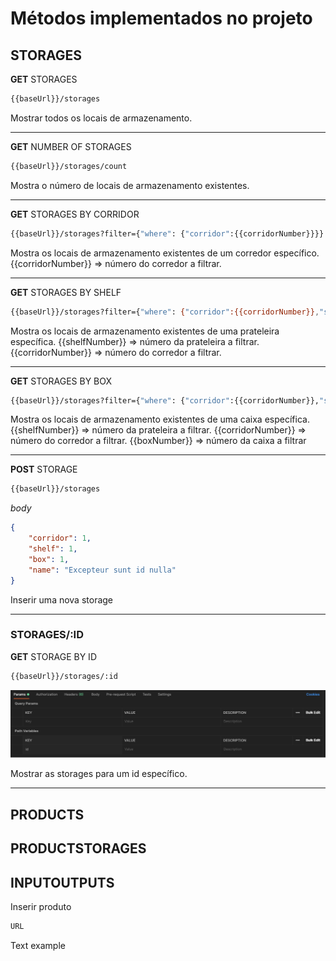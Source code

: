 # Métodos implementados no projeto

## STORAGES

**GET** STORAGES
```bash
{{baseUrl}}/storages
```
Mostrar todos os locais de armazenamento.

<hr/>

**GET** NUMBER OF STORAGES
```bash
{{baseUrl}}/storages/count
```
Mostra o número de locais de armazenamento existentes.

<hr/>

**GET** STORAGES BY CORRIDOR
```bash
{{baseUrl}}/storages?filter={"where": {"corridor":{{corridorNumber}}}}
```
Mostra os locais de armazenamento existentes de um corredor específico.
{{corridorNumber}} => número do corredor a filtrar.

<hr/>

**GET** STORAGES BY SHELF
```bash
{{baseUrl}}/storages?filter={"where": {"corridor":{{corridorNumber}},"shelf":{{shelfNumber}}}}
```
Mostra os locais de armazenamento existentes de uma prateleira específica.
{{shelfNumber}} => número da prateleira a filtrar.
{{corridorNumber}} => número do corredor a filtrar.

<hr/>

**GET** STORAGES BY BOX
```bash
{{baseUrl}}/storages?filter={"where": {"corridor":{{corridorNumber}},"shelf":{{shelfNumber}}, "box":{{boxNumber}}}}}
```
Mostra os locais de armazenamento existentes de uma caixa específica.
{{shelfNumber}} => número da prateleira a filtrar.
{{corridorNumber}} => número do corredor a filtrar.
{{boxNumber}} => número da caixa a filtrar

<hr/>

**POST** STORAGE
```bash
{{baseUrl}}/storages
```
_body_
```JSON
{
    "corridor": 1,
    "shelf": 1,
    "box": 1,
    "name": "Excepteur sunt id nulla"
}

```
Inserir uma nova storage

<hr/>

### STORAGES/:ID

**GET** STORAGE BY ID
```bash
{{baseUrl}}/storages/:id
```

![WiP](/images/storagebyid.png)

Mostrar as storages para um id específico.

<hr/>


## PRODUCTS

## PRODUCTSTORAGES

## INPUTOUTPUTS


Inserir produto
```bash
URL
```
Text example

